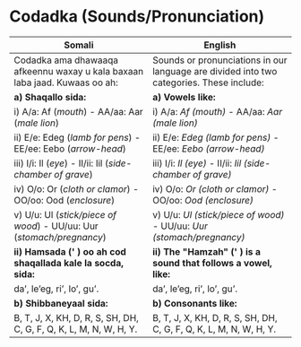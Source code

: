 # Codadka (Sounds/Pronunciation)

| **Somali**                                                                                  | **English**                                                                                   |
|--------------------------------------------------------------------------------------------------|-----------------------------------------------------------------------------------------------|
| Codadka ama dhawaaqa afkeennu waxay u kala baxaan laba jaad. Kuwaas oo ah:                       | Sounds or pronunciations in our language are divided into two categories. These include:      |
| **a) Shaqallo sida:**                                                                            | **a) Vowels like:**                                                                           |
| i) A/a: Af (*mouth*) - AA/aa: Aar (*male lion*)                                                 | i) A/a: *Af (mouth)* - AA/aa: *Aar (male lion)*                                               |
| ii) E/e: Edeg (*lamb for pens*) - EE/ee: Eebo (*arrow-head*)                                    | ii) E/e: *Edeg (lamb for pens)* - EE/ee: *Eebo (arrow-head)*                                  |
| iii) I/i: Il (*eye*) - II/ii: Iil (*side-chamber of grave*)                                     | iii) I/i: *Il (eye)* - II/ii: *Iil (side-chamber of grave)*                                   |
| iv) O/o: Or (*cloth or clamor*) - OO/oo: Ood (*enclosure*)                                     | iv) O/o: *Or (cloth or clamor)* - OO/oo: *Ood (enclosure)*                                    |
| v) U/u: Ul (*stick/piece of wood*) - UU/uu: Uur (*stomach/pregnancy*)                          | v) U/u: *Ul (stick/piece of wood)* - UU/uu: *Uur (stomach/pregnancy)*                         |
| **ii) Hamsada (' ) oo ah cod shaqallada kale la socda, sida:**                                  | **ii) The "Hamzah" (' ) is a sound that follows a vowel, like:**                              |
| da’, le’eg, ri’, lo’, gu’.                                                                      | da’, le’eg, ri’, lo’, gu’.                                                                    |
| **b) Shibbaneyaal sida:**                                                                       | **b) Consonants like:**                                                                       |
| B, T, J, X, KH, D, R, S, SH, DH, C, G, F, Q, K, L, M, N, W, H, Y.                              | B, T, J, X, KH, D, R, S, SH, DH, C, G, F, Q, K, L, M, N, W, H, Y.                            |
